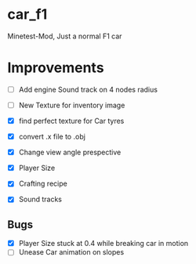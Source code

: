 # car_f1
Minetest-Mod, Just a normal F1 car 
# Improvements 

- [ ] Add engine Sound track on 4 nodes radius
- [ ] New Texture for inventory image 
- [x] find perfect texture for Car tyres 
- [x] convert .x file to .obj 
- [x] Change view angle prespective 
- [x] Player Size
- [x] Crafting recipe 
- [x] Sound tracks 



## Bugs
- [x] Player Size stuck at 0.4 while breaking car in motion 
- [ ] Unease Car animation on slopes 

